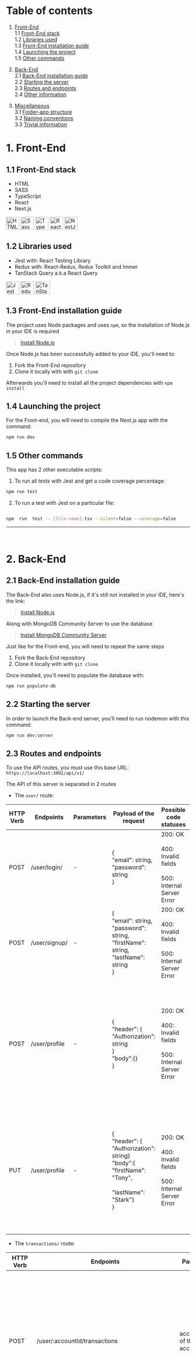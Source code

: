 
# Table of contents

1. [Front-End](#1-front-end) <br>
 1.1 [Front-End stack](#11-front-end-stack)<br>
 1.2 [Libraries used](#12-libraries-used)<br>
 1.3 [Front-End installation guide](#13-front-end-installation-guide)<br>
 1.4 [Launching the project](#14-launching-the-project)<br>
 1.5 [Other commands](#15-other-commands)<br>

2. [Back-End](#2-back-end) <br>
   2.1 [Back-End installation guide](#21-back-end-installation-guide)<br>
   2.2 [Starting the server](#22-starting-the-server)<br>
   2.3 [Routes and endpoints](#23-routes-and-endpoints)<br>
   2.4 [Other information](#24-other-information)<br>

3. [Miscellaneous](#3-miscellaneous) <br>
   3.1 [Folder-app structure](#31-folder-app-structure) <br>
   3.2 [Naming conventions](#32-naming-conventions) <br>
   3.3 [Trivial information](#33-trivial-information) <br>

# 1. Front-End

## 1.1 Front-End stack

- HTML
- SASS
- TypeScript
- React
- Next.js

<a href="https://developer.mozilla.org/en-US/docs/Glossary/HTML5" target="_blank" rel="noreferrer" title="HTML5"><img src="https://raw.githubusercontent.com/danielcranney/readme-generator/main/public/icons/skills/html5-colored.svg" width="36" height="36" alt="HTML5" /></a>
<a href="https://sass-lang.com/" target="_blank" rel="noreferrer" title="SASS"><img src="https://raw.githubusercontent.com/danielcranney/readme-generator/main/public/icons/skills/sass-colored.svg" width="36" height="36" alt="Sass" /></a>
<a href="https://www.typescriptlang.org/" target="_blank" rel="noreferrer" title="TypeScript"><img src="https://raw.githubusercontent.com/danielcranney/readme-generator/main/public/icons/skills/typescript-colored.svg" width="36" height="36" alt="TypeScript" /></a>
<a href="https://reactjs.org/" target="_blank" rel="noreferrer" title="React"><img src="https://raw.githubusercontent.com/danielcranney/readme-generator/main/public/icons/skills/react-colored.svg" width="36" height="36" alt="React" /></a>
<a href="https://nextjs.org/docs" target="_blank" rel="noreferrer" title="Next.js"><img src="https://raw.githubusercontent.com/danielcranney/readme-generator/main/public/icons/skills/nextjs-colored.svg" width="36" height="36" alt="NextJs" /></a>

## 1.2 Libraries used

- Jest with: React Testing Library
- Redux with: React-Redux, Redux Toolkit and Immer
- TanStack Query a.k.a React Query

<a href="https://jestjs.io/" target="_blank" rel="noreferrer" title="Jest"><img src="https://cdn.jsdelivr.net/gh/devicons/devicon/icons/jest/jest-plain.svg" width="36" height="36" alt="Jest" /></a>
<a href="https://redux.js.org" target="_blank" rel="noreferrer" title="Redux"><img src="https://raw.githubusercontent.com/danielcranney/readme-generator/main/public/icons/skills/redux-colored.svg" width="36" height="36" alt="Redux" /></a>
<a  href="https://tanstack.com/"  target="_blank"  rel="noreferrer" title="TanStackQuery a.k.a React Query v4">
<img src="./public/images/svg/tanstack-query.svg" width="40" height="36" alt="TanStack Query(React Query)"/>
</a>

## 1.3 Front-End installation guide

The project uses Node packages and uses `npm`, so the installation of Node.js in your IDE is required

> [Install Node.js](https://nodejs.org/en/)

Once Node.js has been successfully added to your IDE, you'll need to:

1. Fork the Front-End repository
2. Clone it locally with with `git clone`

Afterwards you'll need to install all the project dependencies with `npm install`

## 1.4 Launching the project

For the Front-end, you will need to compile the Next.js app with the command:

```bash
npm run dev
```

## 1.5 Other commands

This app has 2 other executable scripts:

1. To run all tests with Jest and get a code coverage percentage:

```bash
npm run test
```
  
2. To run a test with Jest on a particular file:

```bash

npm  run  test -- [file-name].tsx --silent=false --coverage=false

```

---
<br>

  
# 2. Back-End

## 2.1 Back-End installation guide

The Back-End also uses Node.js, if it's still not installed in your IDE, here's the link:

> [Install Node.js](https://nodejs.org/en/)

Along with MongoDB Community Server to use the database

>[Install MongoDB Community Server](https://www.mongodb.com/try/download/community)

Just like for the Front-end, you will need to repeat the same steps

1. Fork the Back-End repository
2. Clone it locally with with `git clone`

Once installed, you'll need to populate the database with:

```bash
npm run populate-db
```

## 2.2 Starting the server

In order to launch the Back-end server, you'll need to run nodemon with this command:

```bash
npm run dev:server
```

## 2.3 Routes and endpoints

To use the API routes, you must use this base URL: `https://localhost:3001/api/v1/`

The API of this server is separated in 2 routes

- The `user/` route:

| HTTP Verb | Endpoints     | Parameters | Payload of the request                                                                                             | Possible code statuses                                               | Payload of the response                                                                                                                                                                             | Description of the body                                                 |
| --------- | ------------- | ---------- | ------------------------------------------------------------------------------------------------------------------ | -------------------------------------------------------------------- | --------------------------------------------------------------------------------------------------------------------------------------------------------------------------------------------------- | ----------------------------------------------------------------------- |
| POST      | /user/login/  | -          | {<br>   "email": string,<br>   "password": string<br>}                                                             | 200: OK<br><br>400: Invalid fields<br><br>500: Internal Server Error | {<br>  "token": string<br>}                                                                                                                                                                         | Gives a JSON Web Token when the user fills the<br>form fields correctly |
| POST      | /user/signup/ | -          | {<br>  "email": string,<br>  "password": string,<br>  "firstName": string,<br>  "lastName": string<br>}            | 200: OK<br><br>400: Invalid fields<br><br>500: Internal Server Error | {<br> "status":0,<br> "message": string,<br> "body":{<br>   "id":string,<br>   "email": string,<br>  }<br>}                                                                                         | Creates the user in the database and sends back an id and an email      |
| POST      | /user/profile | -          | {<br>"header": {<br> "Authorization": string<br>}<br>"body":{}<br>}                                                | 200: OK<br><br>400: Invalid fields<br><br>500: Internal Server Error | {  "status": number,<br>  "message": string,<br>  "body": {    "email": string,    "firstName": string,    "lastName": string,    "createdAt": Date,    "updatedAt": Date,    "id": string  }<br>}  | Retrieves the profile data of the user                                  |
| PUT       | /user/profile | -          | {<br>"header": { "Authorization": string}<br>"body":{<br>  "firstName": "Tony",<br><br>  "lastName": "Stark"}<br>} | 200: OK<br><br>400: Invalid fields<br><br>500: Internal Server Error | {  "status": number,  <br> "message": string, <br> "body": {    "email": string,    "firstName": string,    "lastName": string,    "createdAt": Date,    "updatedAt": Date,    "id": string  }<br>} | Modifies the first and/or last name of the user                         |

- The `transactions/` route:

| HTTP Verb | Endpoints                                          | Parameters                                                                         | Payload of the request                                                                                                                                                            | Possible code statuses                                                                                                                     | Payload of the response                                                                                                                                                                 | Description of the body                                                                                                                                                                            |
| --------- | -------------------------------------------------- | ---------------------------------------------------------------------------------- | --------------------------------------------------------------------------------------------------------------------------------------------------------------------------------- | ------------------------------------------------------------------------------------------------------------------------------------------ | --------------------------------------------------------------------------------------------------------------------------------------------------------------------------------------- | -------------------------------------------------------------------------------------------------------------------------------------------------------------------------------------------------- |
| POST      | /user/:accountId/transactions                      | accountId: ID of the bank account                                                  | {<br> "header":{ <br>   "Authorization": string<br>  },<br><br> "body":{<br>  accountId: string<br> }<br>}                                                                        | 200: OK<br><br>400: Bad request<br><br>401: Unauthenticated<br><br>403: Unauthorized<br><br>404: Not found<br><br>500: Internal error      | [<br> {<br>  transactionId: string,<br>  date: Date,<br>  description: string,<br>  amount: number,<br>  balance: number<br> },<br>...<br>]                                             | Returns an array of all the transactions<br>containing their<br>- transaction ID<br>- their date<br>- their description<br>- their amount<br>-the account balance after the transaction            |
| POST      | /user/:accountId/transactions/:transactionId       | accountId: ID of the bank account<br> <br><br>transactionId: ID of the transaction | {<br> "header": {<br>  "Authorization": string<br>}<br> "body":{<br>  accountId: string,<br>  transactionId: string<br> }<br>}                                                    | 200: OK<br><br>400: Bad request<br><br>401: Unauthenticated<br><br>403: Unauthorized<br><br>404: Not found<br><br>500: Internal error      | {<br> transactionId: string,<br> date:Date,<br> description: string,<br> amount: number,<br> balance: number,<br> transactionType: number,<br> category: string,<br> notes: string<br>} | Returns an object of a particular transaction<br>containing more information about it such as:<br><br>- the type of transaction<br><br>- the category<br><br>- the notes left by the account owner |
| POST      | /user/:accountId/transactions/:transactionId/other | accountId: ID of the bank account<br><br><br>transactionId: ID of the transaction  | {<br>  "header": {<br>   "Authorization": string<br>  }<br>  "body":{<br>   accountId: string,<br>   transactionId: string,<br>   notes: string,<br>  }<br>}                      | 201: Created<br><br>400: Bad request<br><br>401: Unauthenticated<br><br>403: Unauthorized<br><br>404: Not found<br><br>500: Internal error | {<br> message: string<br>}                                                                                                                                                              | Returns a message saying if the infos were <br>successfully added or not                                                                                                                           |
| PUT       | /user/:accountId/transactions/:transactionId/other | accountId: ID of the bank account<br> <br><br>transactionId: ID of the transaction | {<br> "header":{<br>  "Authorization":string<br> }<br><br> "body":{<br>  accountId:string,<br>  transactionId:string,<br>  category: string,<br>  notes: string<br>  }<br> }<br>} | 201: Created<br><br>400: Bad request<br><br>401: Unauthenticated<br><br>403: Unauthorized<br><br>404: Not found<br><br>500: Internal error | <br>{<br> message: string<br>}                                                                                                                                                          | Returns a message saying if the infos were<br>successfully changed or not                                                                                                                          |
| DELETE    | /user/:accountId/transactions/:transactionId/other | accountId: ID of the bank account <br><br>transactionId: ID of the transaction     | {<br> "header":{<br>  "Authorization": string<br> }<br> "body":{<br>  accountId: string,<br>  transactionId: string,<br>  category: boolean,<br>  notes: boolean,<br> }<br>}      | 200: OK<br><br>400: Bad request<br><br>401: Unauthenticated<br><br>403: Unauthorized<br><br>404: Not found<br><br>500: Internal error      | <br>{<br> message: string<br>}                                                                                                                                                          | Returns a message saying if the infos were<br>successfully deleted or not                                                                                                                          |

## 2.4 Other information

To view a more detailed installation guide, you can go on the
[repository of the Back-End](https://github.com/OpenClassrooms-Student-Center/Project-10-Bank-API) of the project

---
<br>
  
# 3. Miscellaneous

## 3.1 Folder app structure

Here's the current folders structure for the application

```bash

P13/
|
|
|– argent-bank/
|  |
|  |– ...
|
|
|
|– P10-Bank-API
|  |
|  |– ...

```

## 3.2 Naming conventions

- File and folder names: `kebab-case`

   example: `helper-functions.tsx`

- CSS: `kebab-case`

 examples:

  ```css
  .main-page{...};
  --bg-primary: red;
  ```

- JS: `camelCase`, ⁣`PascalCase` and `SNAKE_CASE`

 1. For variable names: `camelCase`
 2. For class and component names: `PascalCase`
 3. For contextualized constants names: `SNAKE_CASE`

 examples:

 ```js
 let dataValues = [{value: 5}, {value: 2}];

 class Service{...}

 function Header(){...}

 const MAX_32_BIT_UNSIGNED_INTEGER = 2_147_483_647;
 ```


## 3.3 Trivial information
This project:
 
 - Has a responsive design
 - Has a dark/light theme
 - Has a Swagger API documentation is available in this address: http://localhost:3001/api-docs/#/
 - Uses SSR (Server-side rendering)
 - Uses the 7-1 pattern for SASS
  